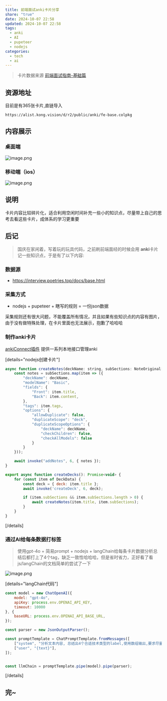 ```yaml
---
title: 前端面试anki卡片分享
share: "true"
date: 2024-10-07 22:58
updated: 2024-10-07 22:58
tags:
  - anki
  - AI
  - pupeteer
  - nodejs
categories:
  - tech
  - ai
---
```

> 卡片数据来源 [前端面试指南-基础篇](https://interview.poetries.top/docs/base.html)


<!-- more -->

## 资源地址

目前是有365张卡片,直链导入
```
https://alist.kong.vision/d/r2/public/anki/fe-base.colpkg
```

## 内容展示
### 桌面端
![image.png](https://alist.kong.vision/d/r2/_imageStore/2024/10/07/20241007225910.png)


### 移动端（ios）
![image.png](https://alist.kong.vision/d/r2/_imageStore/2024/10/07/20241007225957.png)


## 说明

卡片内容比较碎片化，适合利用空闲时间补充一些小的知识点，尽量带上自己的思考去看这些卡片，成体系的学习更重要

## 后记

> 国庆在家闲着，写着玩的玩具代码，之前刷前端面经的时候会用 **anki**卡片记一些知识点，于是有了以下内容:

### 数据源
- https://interview.poetries.top/docs/base.html

### 采集方式
- nodejs + pupeteer + 瞎写的规则  =  一份json数据

采集规则还有很大问题，不能覆盖所有情况，并且如果有些知识点的内容有图片，由于没有做特殊处理，在卡片里面也无法展示，抱歉了哈哈哈

### 制作anki卡片
[ankiConnect插件](https://ankiweb.net/shared/info/2055492159) 提供一系列本地接口管理anki

[details="nodejs创建卡片"]
```javascript
async function createNotes(deckName: string, subSections: NoteOriginal[]): Promise<void> {
    const notes = subSections.map(item => ({
        "deckName": deckName,
        "modelName": "Basic",
        "fields": {
            "Front": item.title,
            "Back": item.content,
        },
        "tags": item.tags,
        "options": {
            "allowDuplicate": false,
            "duplicateScope": "deck",
            "duplicateScopeOptions": {
                "deckName": deckName,
                "checkChildren": false,
                "checkAllModels": false
            }
        }
    }));

    await invoke("addNotes", 6, { notes });
}

export async function createDecks(): Promise<void> {
    for (const item of DeckData) {
        const deck = { deck: item.title };
        await invoke('createDeck', 6, deck);

        if (item.subSections && item.subSections.length > 0) {
            await createNotes(item.title, item.subSections);
        }
    }
}

```
[/details]

### 通过AI给每条数据打标签
> 使用gpt-4o + 简易prompt + nodejs + langChain给每条卡片数据分析总结后都打上了4个tag，缺乏一致性哈哈哈，但是省时省力，正好看了看js/langChain的文档简单的尝试了一下

![image.png](https://alist.kong.vision/d/r2/_imageStore/2024/10/07/20241007230107.png)



[details="langChain代码"]
```js
const model = new ChatOpenAI({
    model: "gpt-4o",
    apiKey: process.env.OPENAI_API_KEY,
    timeout: 10000
}, {
    baseURL: process.env.OPENAI_API_BASE_URL, 
});

const parser = new JsonOutputParser();

const promptTemplate = ChatPromptTemplate.fromMessages([
    ["system", "分析文本内容, 总结出4个合适技术类型的label,使用数组输出,要求尽量短,最好是一个单词,使用英语:"],
    ["user", "{text}"],
]);


const llmChain = promptTemplate.pipe(model).pipe(parser);
```

[/details]


## 完~